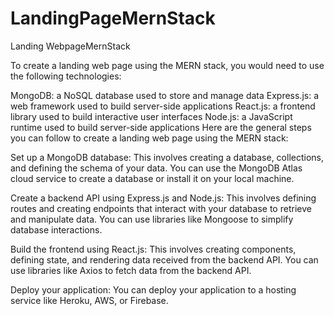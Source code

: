 # LandingPageMernStack
Landing WebpageMernStack


To create a landing web page using the MERN stack, you would need to use the following technologies:

MongoDB: a NoSQL database used to store and manage data
Express.js: a web framework used to build server-side applications
React.js: a frontend library used to build interactive user interfaces
Node.js: a JavaScript runtime used to build server-side applications
Here are the general steps you can follow to create a landing web page using the MERN stack:

Set up a MongoDB database: This involves creating a database, collections, and defining the schema of your data. You can use the MongoDB Atlas cloud service to create a database or install it on your local machine.

Create a backend API using Express.js and Node.js: This involves defining routes and creating endpoints that interact with your database to retrieve and manipulate data. You can use libraries like Mongoose to simplify database interactions.

Build the frontend using React.js: This involves creating components, defining state, and rendering data received from the backend API. You can use libraries like Axios to fetch data from the backend API.

Deploy your application: You can deploy your application to a hosting service like Heroku, AWS, or Firebase.
